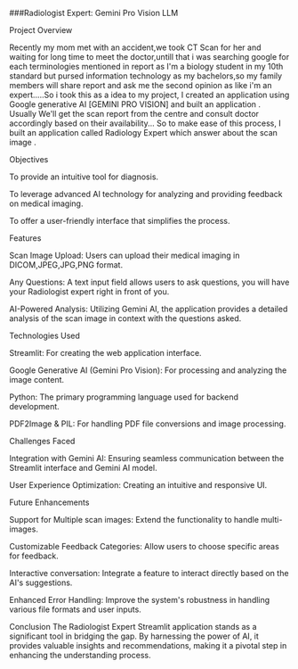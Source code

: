 ###Radiologist Expert: Gemini Pro Vision LLM

Project Overview

Recently my mom met with an accident,we took CT Scan for her and waiting for long time to meet the doctor,untill that i was searching google for each terminologies mentioned in report as I'm a biology student in my 10th standard but pursed information technology as my bachelors,so my family members will share report and ask me the second opinion as like i'm an expert.....So i took this as a idea to my project, I created an application using Google generative AI [GEMINI PRO VISION] and built an application . Usually We'll get the scan report from the centre and consult doctor accordingly based on their availability... So to make ease of this process, I built an application called Radiology Expert which answer about the scan image .
 
Objectives

To provide an intuitive tool for diagnosis.

To leverage advanced AI technology for analyzing and providing feedback on medical imaging.

To offer a user-friendly interface that simplifies the process.

Features

Scan Image Upload: Users can upload their medical imaging in DICOM,JPEG,JPG,PNG format.

Any Questions: A text input field allows users to ask questions, you will have your Radiologist expert right in front of you.

AI-Powered Analysis: Utilizing Gemini AI, the application provides a detailed analysis of the scan image in context with the questions asked.

Technologies Used

Streamlit: For creating the web application interface.

Google Generative AI (Gemini Pro Vision): For processing and analyzing the image content.

Python: The primary programming language used for backend development.

PDF2Image & PIL: For handling PDF file conversions and image processing.

Challenges Faced

Integration with Gemini AI: Ensuring seamless communication between the Streamlit interface and Gemini AI model.

User Experience Optimization: Creating an intuitive and responsive UI.


Future Enhancements

Support for Multiple scan images: Extend the functionality to handle multi-images.

Customizable Feedback Categories: Allow users to choose specific areas for feedback.

Interactive conversation: Integrate a feature to interact directly based on the AI's suggestions.

Enhanced Error Handling: Improve the system's robustness in handling various file formats and user inputs.

Conclusion
The Radiologist Expert Streamlit application stands as a significant tool in bridging the gap. By harnessing the power of AI, it provides valuable insights and recommendations, making it a pivotal step in enhancing the understanding process.
